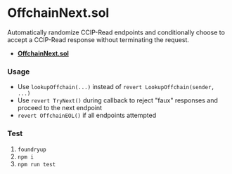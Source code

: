 # OffchainNext.sol

Automatically randomize CCIP-Read endpoints and conditionally choose to accept a CCIP-Read response without terminating the request.

* [**OffchainNext.sol**](./src/OffchainNext.sol)

### Usage

* Use `lookupOffchain(...)` instead of `revert LookupOffchain(sender, ...)`
* Use `revert TryNext()` during callback to reject "faux" responses and proceed to the next endpoint
* `revert OffchainEOL()` if all endpoints attempted

### Test

1. `foundryup`
1. `npm i`
1. `npm run test`
